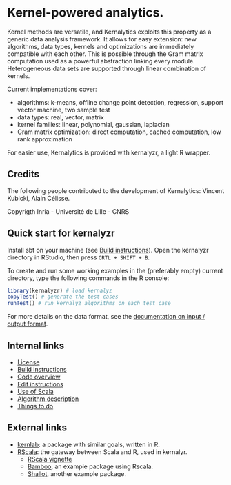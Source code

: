 # Kernel-powered analytics.

Kernel methods are versatile, and Kernalytics exploits this property as a generic data analysis framework. It allows for easy extension: new algorithms, data types, kernels and optimizations are immediately compatible with each other. This is possible through the Gram matrix computation used as a powerful abstraction linking every module. Heterogeneous data sets are supported through linear combination of kernels.

Current implementations cover:

- algorithms: k-means, offline change point detection, regression, support vector machine, two sample test
- data types: real, vector, matrix
- kernel families: linear, polynomial, gaussian, laplacian
- Gram matrix optimization: direct computation, cached computation, low rank approximation

For easier use, Kernalytics is provided with kernalyzr, a light R wrapper.

## Credits

The following people contributed to the development of Kernalytics: Vincent Kubicki, Alain Célisse.

Copyrigth Inria - Université de Lille - CNRS

## Quick start for kernalyzr

Install sbt on your machine (see [Build instructions](doc/build.md)). Open the kernalyzr directory in RStudio, then press `CRTL + SHIFT + B`.

To create and run some working examples in the (preferably empty) current directory, type the following commands in the R console:

```R
library(kernalyzr) # load kernalyz
copyTest() # generate the test cases
runTest() # run kernalyz algorithms on each test case
```

For more details on the data format, see the [documentation on input / output format](doc/io.md).

## Internal links

- [License](LICENCE.md)
- [Build instructions](doc/build.md)
- [Code overview](doc/overview.md)
- [Edit instructions](doc/ide.md)
- [Use of Scala](doc/scala.md)
- [Algorithm description](doc/algoDesc.md)
- [Things to do](TODO.md)

## External links

- [kernlab](https://cran.r-project.org/web/packages/kernlab/vignettes/kernlab.pdf): a package with similar goals, written in R.
- [RScala](https://github.com/dbdahl/rscala): the gateway between Scala and R, used in kernalyr.
  - [RScala vignette](https://dahl.byu.edu/public/rscala/rscala.pdf)
  - [Bamboo](https://github.com/dbdahl/bamboo), an example package using Rscala.
  - [Shallot](https://github.com/dbdahl/shallot), another example package.
